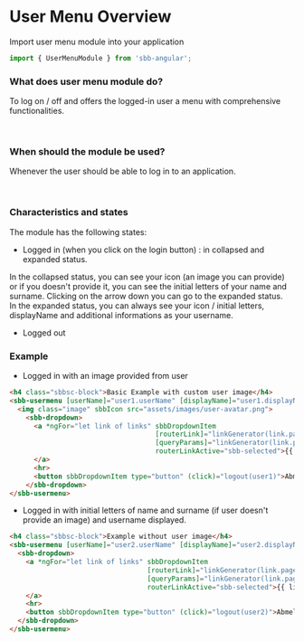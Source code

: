 # User Menu Overview

Import user menu module into your application

```ts
import { UserMenuModule } from 'sbb-angular';
```

### What does user menu module do?

To log on / off and offers the logged-in user a menu with comprehensive functionalities.

<br>

### When should the module be used?

Whenever the user should be able to log in to an application.

<br>

### Characteristics and states

The module has the following states:

* Logged in (when you click on the login button) : in collapsed and expanded status.

In the collapsed status, you can see your icon (an image you can provide) or if you doesn't provide it, you can see the initial letters of your name and surname. Clicking on the arrow down you can go to the expanded status. <br>
In the expanded status, you can always see your icon / initial letters, displayName and additional informations as your username.

* Logged out 

### Example 

* Logged in with an image provided from user

```html
<h4 class="sbbsc-block">Basic Example with custom user image</h4>
<sbb-usermenu [userName]="user1.userName" [displayName]="user1.displayName" (loginRequest)="login()">
  <img class="image" sbbIcon src="assets/images/user-avatar.png">
    <sbb-dropdown>
      <a *ngFor="let link of links" sbbDropdownItem 
                                    [routerLink]="linkGenerator(link.page).routerLink"
                                    [queryParams]="linkGenerator(link.page).queryParams" 
                                    routerLinkActive="sbb-selected">{{ link.text }}
      </a>
      <hr>
      <button sbbDropdownItem type="button" (click)="logout(user1)">Abmeldung</button>
    </sbb-dropdown>
</sbb-usermenu>
```

* Logged in with initial letters of name and surname (if user doesn't provide an image) and username displayed.

```html
<h4 class="sbbsc-block">Example without user image</h4>
<sbb-usermenu [userName]="user2.userName" [displayName]="user2.displayName" (loginRequest)="login2()">
  <sbb-dropdown>
    <a *ngFor="let link of links" sbbDropdownItem 
                                  [routerLink]="linkGenerator(link.page).routerLink"
                                  [queryParams]="linkGenerator(link.page).queryParams" 
                                  routerLinkActive="sbb-selected">{{ link.text }}
    </a>
    <hr>
    <button sbbDropdownItem type="button" (click)="logout(user2)">Abmeldung</button>
  </sbb-dropdown>
</sbb-usermenu>
 ```

